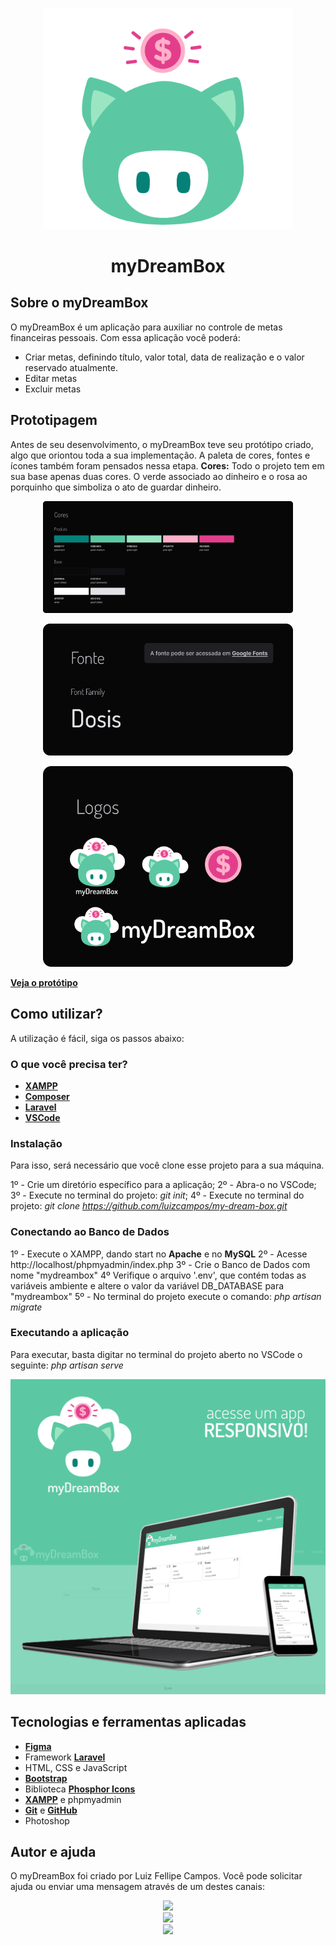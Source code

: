 <p align="center"><img src="public/img/logo-myDreamBox.png" width="400"></p>
<h1 align="center">myDreamBox</h1>


## Sobre o myDreamBox

O myDreamBox é um aplicação para auxiliar no controle de metas financeiras pessoais. Com essa aplicação você poderá:

- Criar metas, definindo título, valor total, data de realização e o valor reservado atualmente.
- Editar metas
- Excluir metas

## Prototipagem

Antes de seu desenvolvimento, o myDreamBox teve seu protótipo criado, algo que oriontou toda a sua implementação. A paleta de cores, fontes e ícones também foram pensados nessa etapa.
**Cores:** Todo o projeto tem em sua base apenas duas cores. O verde associado ao dinheiro e o rosa ao porquinho que simboliza o ato de guardar dinheiro.

<p align="center"><img src="public/img/figma/colors.png" width="400"></p>
<p align="center"><img src="public/img/figma/fonts.png" width="400"></p>
<p align="center"><img src="public/img/figma/logos.png" width="400"></p>

**[Veja o protótipo](https://www.figma.com/file/r0loiAVkuDAUsMN7AzslbF/myDreamBox?node-id=0%3A1)**

## Como utilizar?

A utilização é fácil, siga os passos abaixo:

<h3>O que você precisa ter?</h3>

- **[XAMPP](https://www.apachefriends.org/pt_br/index.html)**
- **[Composer](https://getcomposer.org/download/)**
- **[Laravel](https://laravel.com/)**
- **[VSCode](https://code.visualstudio.com/Download)**

<h3>Instalação</h3>

Para isso, será necessário que você clone esse projeto para a sua máquina. 

1º - Crie um diretório específico para a aplicação;
2º - Abra-o no VSCode;
3º - Execute no terminal do projeto: *git init*;
4º - Execute no terminal do projeto: *git clone https://github.com/luizcampos/my-dream-box.git*

<h3>Conectando ao Banco de Dados</h3>

1º - Execute o XAMPP, dando start no **Apache** e no **MySQL**
2º - Acesse http://localhost/phpmyadmin/index.php
3º - Crie o Banco de Dados com nome "mydreambox"
4º Verifique o arquivo '.env', que contém todas as variáveis ambiente e altere o valor da variável DB_DATABASE para "mydreambox"
5º - No terminal do projeto execute o comando: *php artisan migrate*

<h3>Executando a aplicação</h3>

Para executar, basta digitar no terminal do projeto aberto no VSCode o seguinte: *php artisan serve*

<p align="center"><img src="public/img/screens/banner.png"></p>

## Tecnologias e ferramentas aplicadas

- **[Figma](https://www.figma.com/file/r0loiAVkuDAUsMN7AzslbF/myDreamBox?node-id=0%3A1)**
- Framework **[Laravel](https://laravel.com/)**
- HTML, CSS e JavaScript
- **[Bootstrap](https://getbootstrap.com.br/)**
- Biblioteca **[Phosphor Icons](https://phosphoricons.com/)**
- **[XAMPP](https://www.apachefriends.org/pt_br/index.html)** e phpmyadmin
- **[Git](https://git-scm.com/)** e **[GitHub](https://github.com/)**  
- Photoshop


## Autor e ajuda

O myDreamBox foi criado por Luiz Fellipe Campos. Você pode solicitar ajuda ou enviar uma mensagem através de um destes canais:

<div align="center">
  <a href="https://www.linkedin.com/in/luizfcampos" target="_blank"><img src="https://img.shields.io/badge/-LinkedIn-%230077B5?style=for-the-badge&logo=linkedin&logoColor=white" target="_blank"></a><br/>
  <a href="https://wa.me/5512982729562" target="_blank"><img src="https://img.shields.io/badge/-WhastApp-%23E4405F?style=for-the-badge&color=00BB2D&logo=whatsapp&logoColor=white" target="_blank"></a> 
  <br/>
  <a href="https://instagram.com/_fellipemoura_" target="_blank"><img src="https://img.shields.io/badge/-Instagram-%23E4405F?style=for-the-badge&logo=instagram&logoColor=white" target="_blank"></a>
</div>